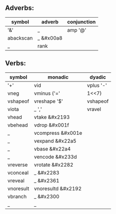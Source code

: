 
## Adverbs:

symbol | adverb | conjunction
--- | --- | ---
'&' | _ | amp '@' | _ | atop '/' | areduce | _ '\\' | ascan | _ &#x2340 
| abackscan | _ &#x00a8 
| _ | rank


## Verbs:

symbol | monadic | dyadic
--- | --- | ---
'+' | vid | vplus '-' | vneg | vminus &#x00af 
| vneg | vminus ('='|1<<7) | vsignum | vtimes '*' | vsignum | vtimes ('+'|1<<7) | vrecip | vdivide '|' | vabs | vresidue &#x2374 
| vshapeof | vreshape '$' | vshapeof | vreshape '#' | vtally | _ &#x2373 
| viota | _ ',' | vravel | vcat ';' | vprenul | vlink '{' | _ | vindexright '}' | _ | vindexleft &#x2191 
| vhead | vtake &#x2193 
| vbehead | vdrop &#x001f 
| _ | vcompress &#x001e 
| _ | vexpand &#x22a5 
| _ | vbase &#x22a4 
| _ | vencode &#x233d 
| vreverse | vrotate &#x2282 
| vconceal | _ &#x2283 
| vreveal | _ &#x2361 
| vnoresult | vnoresultd &#x2192 
| vbranch | _ &#x2300 
| _ | _

